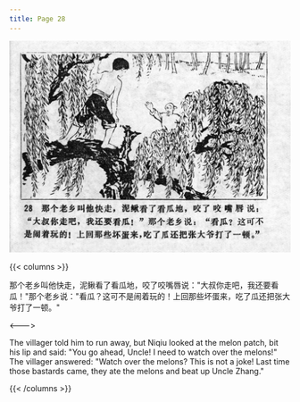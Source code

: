 ```yaml
---
title: Page 28
---
```


![niqiu page](./../../images/niqiu/seifert0397_nqkg_0032_028.jpg)

{{< columns >}}

那个老乡叫他快走，泥鳅看了看瓜地，咬了咬嘴唇说："大叔你走吧，我还要看瓜！"那个老乡说："看瓜？这可不是闹着玩的！上回那些坏蛋来，吃了瓜还把张大爷打了一顿。"

<--->

The villager told him to run away, but Niqiu looked at the melon patch, bit his lip and said: "You go ahead, Uncle! I need to watch over the melons!" The villager answered: "Watch over the melons? This is not a joke! Last time those bastards came, they ate the melons and beat up Uncle Zhang."

{{< /columns >}}
